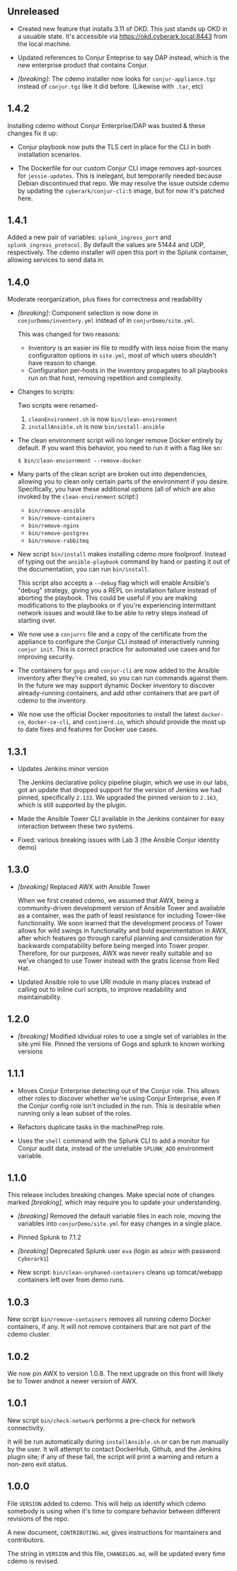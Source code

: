 ## Unreleased

*   Created new feature that installs 3.11 of OKD. This just stands up OKD in a
    usuable state. It's accessible via https://okd.cyberark.local:8443 from the
    local machine.
    
*   Updated references to Conjur Enteprise to say DAP instead, which is the new
    enterprise product that contains Conjur.
    
*   *\[breaking]*: The cdemo installer now looks for `conjur-appliance.tgz`
    instead of `conjur.tgz` like it did before. (Likewise with `.tar`, etc)

## 1.4.2

Installing cdemo without Conjur Enterprise/DAP was busted & these changes fix it
up:

*   Conjur playbook now puts the TLS cert in place for the CLI in both
    installation scenarios.

*   The Dockerfile for our custom Conjur CLI image removes apt-sources for
    `jessie-updates`. This is inelegant, but temporarily needed because Debian
    discontinued that repo. We may resolve the issue outside cdemo by updating
    the `cyberark/conjur-cli:5` image, but for now it's patched here.

## 1.4.1

Added a new pair of variables: `splunk_ingress_port` and
`splunk_ingress_protocol`. By default the values are 51444 and UDP,
respectively. The cdemo installer will open this port in the Splunk container,
allowing services to send data in.

## 1.4.0

Moderate reorganization, plus fixes for correctness and readability

*   *\[breaking]*: Component selection is now done in `conjurDemo/inventory.yml`
    instead of in `conjurDemo/site.yml`.
    
    This was changed for two reasons:
    * Inventory is an easier ini file to modify with less noise from the many
      configuraiton options in `site.yml`, most of which users shouldn't have
      reason to change.
    * Configuration per-hosts in the inventory propagates to all playbooks run
      on that host, removing repetition and complexity.

*   Changes to scripts:

    Two scripts were renamed-
    1. `cleanEnvironment.sh` is now `bin/clean-environment`
    2. `installAnsible.sh` is now `bin/install-ansible`

*   The clean environment script will no longer remove Docker entirely by
    default. If you want this behavior, you need to run it with a flag like so:
       
    ```
    $ bin/clean-enviornment --remove-docker
    ```

*   Many parts of the clean script are broken out into dependencies, allowing
    you to clean only certain parts of the environment if you desire.
    Specifically, you have these additional options (all of which are also
    invoked by the `clean-environment` script:)
       
    * `bin/remove-ansible`
    * `bin/remove-containers`
    * `bin/remove-nginx`
    * `bin/remove-postgres`
    * `bin/remove-rabbitmq`

*    New script `bin/install` makes installing cdemo more foolproof. Instead of
     typing out the `ansible-playbook` command by hand or pasting it out of the
     documentation, you can run `bin/install`.
     
     This script also accepts a `--debug` flag which will enable Ansible's
     "debug" strategy, giving you a REPL on installation failure instead of
     aborting the playbook. This could be useful if you are making modifications
     to the playbooks or if you're experiencing intermittant network issues and
     would like to be able to retry steps instead of starting over.
     
*    We now use a `conjurrc` file and a copy of the certificate from the
     appliance to configure the Conjur CLI instead of interactively running
     `conjur init`. This is correct practice for automated use cases and for
     improving security.

*    The containers for `gogs` and `conjur-cli` are now added to the Ansible
     inventory after they're created, so you can run commands against them. In
     the future we may support dynamic Docker inventory to discover
     already-running containers, and add other containers that are part of cdemo
     to the inventory.
     
*    We now use the official Docker repositories to install the latest
     `docker-ce`, `docker-ce-cli`, and `continerd.io`, which should provide the
     most up to date fixes and features for Docker use cases.

## 1.3.1

*   Updates Jenkins minor version

    The Jenkins declarative policy pipeline plugin, which we use in our labs,
    got an update that dropped support for the version of Jenkins we had pinned,
    specifically `2.133`. We upgraded the pinned version to `2.163`, which is
    still supported by the plugin.

*   Made the Ansible Tower CLI available in the Jenkins container for easy
    interaction between these two systems.

*   Fixed: various breaking issues with Lab 3 (the Ansible Conjur identity demo)

## 1.3.0

*   *\[breaking]* Replaced AWX with Ansible Tower
    
    When we first created cdemo, we assumed that AWX, being a community-driven
    development version of Ansible Tower and available as a container, was the
    path of least resistance for including Tower-like functionality. We soon
    learned that the development process of Tower allows for wild swings in
    functionality and bold experimentation in AWX, after which features go
    through careful planning and consideration for backwards compatability
    before being merged into Tower proper. Therefore, for our purposes, AWX was
    never really suitable and so we've changed to use Tower instead with the
    gratis license from Red Hat.
    
*   Updated Ansible role to use URI module in many places instead of calling out
    to inline curl scripts, to improve readability and maintainability.

## 1.2.0

*   *\[breaking]* Modified idividual roles to use a single set of variables in the site.yml file. Pinned the versions of Gogs and splunk to known working versions

## 1.1.1

*   Moves Conjur Enterprise detecting out of the Conjur role. This allows other
    roles to discover whether we're using Conjur Enterprise, even if the Conjur
    config role isn't included in the run. This is desirable when running only a
    lean subset of the roles.

*   Refactors duplicate tasks in the machinePrep role.

*   Uses the `shell` command with the Splunk CLI to add a monitor for Conjur
    audit data, instead of the unreliable `SPLUNK_ADD` environment variable.

## 1.1.0
This release includes breaking changes. Make special note of changes marked
*\[breaking]*, which may require you to update your understanding.

*   *\[breaking]* Removed the default variable files in each role, moving the
    variables into `conjurDemo/site.yml` for easy changes in a single place.

*   Pinned Splunk to 7.1.2

*   *\[breaking]* Deprecated Splunk user `eva` (login as `admin` with password
    `Cyberark1`)

*   New script: `bin/clean-orphaned-containers` cleans up tomcat/webapp
    containers left over from demo runs.

## 1.0.3

New script `bin/remove-containers` removes all running cdemo Docker containers,
if any. It will not remove containers that are not part of the cdemo cluster.

## 1.0.2

We now pin AWX to version 1.0.8. The next upgrade on this front will likely be
to Tower andnot a newer version of AWX.

## 1.0.1

New script `bin/check-network` performs a pre-check for network connectivity.

It will be run automatically during `installAnsible.sh` or can be run manually
by the user. It will attempt to contact DockerHub, Github, and the Jenkins
plugin site; if any of these fail, the script will print a warning and return a
non-zero exit status.

## 1.0.0

File `VERSION` added to cdemo. This will help us identify which cdemo somebody
is using when it's time to compare behavior between different revisions of the
repo.

A new document, `CONTRIBUTING.md`, gives instructions for maintainers and
contributors.

The string in `VERSION` and this file, `CHANGELOG.md`, will be updated every
time cdemo is revised.
